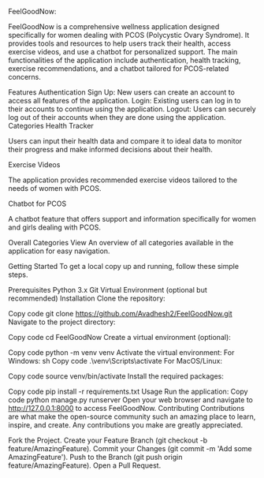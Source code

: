 FeelGoodNow:

FeelGoodNow is a comprehensive wellness application designed specifically for women dealing with PCOS (Polycystic Ovary Syndrome). It provides tools and resources to help users track their health, access exercise videos, and use a chatbot for personalized support. The main functionalities of the application include authentication, health tracking, exercise recommendations, and a chatbot tailored for PCOS-related concerns.

Features
Authentication
Sign Up: New users can create an account to access all features of the application.
Login: Existing users can log in to their accounts to continue using the application.
Logout: Users can securely log out of their accounts when they are done using the application.
Categories
Health Tracker

Users can input their health data and compare it to ideal data to monitor their progress and make informed decisions about their health.


Exercise Videos

The application provides recommended exercise videos tailored to the needs of women with PCOS.


Chatbot for PCOS

A chatbot feature that offers support and information specifically for women and girls dealing with PCOS.


Overall Categories View
An overview of all categories available in the application for easy navigation.


Getting Started
To get a local copy up and running, follow these simple steps.

Prerequisites
Python 3.x
Git
Virtual Environment (optional but recommended)
Installation
Clone the repository:

Copy code
git clone https://github.com/Avadhesh2/FeelGoodNow.git
Navigate to the project directory:

Copy code
cd FeelGoodNow
Create a virtual environment (optional):

Copy code
python -m venv venv
Activate the virtual environment:
For Windows:
sh
Copy code
.\venv\Scripts\activate
For MacOS/Linux:

Copy code
source venv/bin/activate
Install the required packages:

Copy code
pip install -r requirements.txt
Usage
Run the application:
Copy code
python manage.py runserver
Open your web browser and navigate to http://127.0.0.1:8000 to access FeelGoodNow.
Contributing
Contributions are what make the open-source community such an amazing place to learn, inspire, and create. Any contributions you make are greatly appreciated.

Fork the Project.
Create your Feature Branch (git checkout -b feature/AmazingFeature).
Commit your Changes (git commit -m 'Add some AmazingFeature').
Push to the Branch (git push origin feature/AmazingFeature).
Open a Pull Request.
